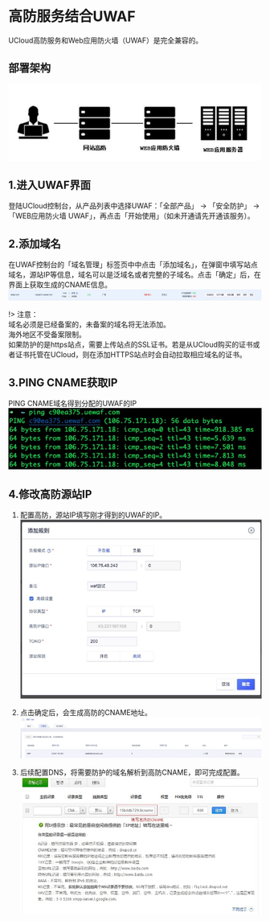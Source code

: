 # 高防服务结合UWAF
UCloud高防服务和Web应用防火墙（UWAF）是完全兼容的。

## 部署架构
![](/images/15971345207074.jpg)

## 1.进入UWAF界面
登陆UCloud控制台，从产品列表中选择UWAF：「全部产品」 -> 「安全防护」 -> 「WEB应用防火墙 UWAF」，再点击「开始使用」（如未开通请先开通该服务）。

## 2.添加域名
在UWAF控制台的「域名管理」标签页中中点击「添加域名」，在弹窗中填写站点域名，源站IP等信息，域名可以是泛域名或者完整的子域名。点击「确定」后，在界面上获取生成的CNAME信息。
![](/images/15971346067433.jpg)

!> 注意：  
域名必须是已经备案的，未备案的域名将无法添加。  
海外地区不受备案限制。  
如果防护的是https站点，需要上传站点的SSL证书。若是从UCloud购买的证书或者证书托管在UCloud，则在添加HTTPS站点时会自动拉取相应域名的证书。

## 3.PING CNAME获取IP
PING CNAME域名得到分配的UWAF的IP
![](/images/15971346815387.jpg)

## 4.修改高防源站IP
1. 配置高防，源站IP填写刚才得到的UWAF的IP。
   ![](/images/15971346999782.jpg)

2. 点击确定后，会生成高防的CNAME地址。
   ![](/images/15971347103794.jpg)

3. 后续配置DNS，将需要防护的域名解析到高防CNAME，即可完成配置。
   ![](/images/15971347236600.jpg)

